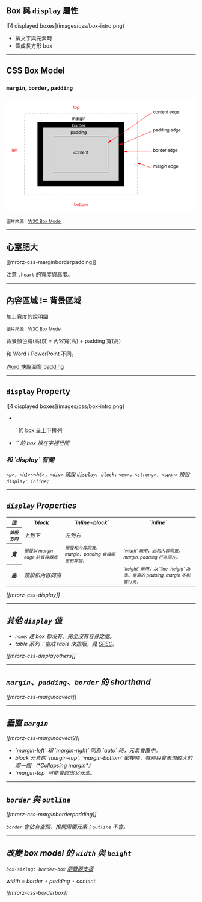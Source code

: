 Box 與 `display` 屬性
--------------------

<div class="row">
  <div class="span3">
    ![4 displayed boxes](images/css/box-intro.png)
  </div>
  <div class="span3 leader">
    <ul>
      <li>排文字與元素時</li>
      <li>蓋成長方形 box</li>
    </ul>
  </div>
</div>

---

CSS Box Model
-------------

### `margin`, `border`, `padding`

![Box model from CSS3 spec](images/css/boxdim.png)

<small>圖片來源：[W3C Box Model](http://www.w3.org/TR/CSS21/box.html#box-dimensions)</small>

---

心室肥大
-------

[[mrorz-css-marginborderpadding]]

注意 `.heart` 的寬度與高度。

---

內容區域 != 背景區域
--------------------

[加上寬度的說明圖](images/css/boxmodel-mdn.png)

<small>圖片來源：[W3C Box Model](http://www.w3.org/TR/CSS21/box.html#box-dimensions)</small>

背景顏色寬(高)度 = 內容寬(高) + padding 寬(高)

和 Word / PowerPoint 不同。

[Word 快取圖案 padding]()

---

`display` Property
------------------

<div class="row">
  <div class="span3">
    ![4 displayed boxes](images/css/box-intro.png)
  </div>
  <div class="span3 leader">
    <ul>
      <li>`<p>` 的 box 呈上下排列</li>
      <li>`<em>` 的 box 排在字裡行間</li>
    </ul>
  </div>
</div>

<div class="fragment leader">

<h3>和 `display` 有關</h3>

`<p>`，`<h1>`~`<h6>`，`<div>` 預設 `display: block;`
`<em>`，`<strong>`，`<span>` 預設 `display: inline;`

</div>

---

`display` Properties
--------------------

<!--
  Reference: CSS 2.1 SPEC 9.4, 10.3, 10.6
  http://www.w3.org/TR/CSS2/visuren.html#normal-flow
  http://www.w3.org/TR/CSS2/visudet.html#Computing_widths_and_margins
  http://www.w3.org/TR/CSS2/visudet.html#Computing_heights_and_margins
-->

<table class="trailer">
  <tr>
    <th>值</th>
    <th>`block`</th>
    <th>`inline-block`</th>
    <th>`inline`</th>
  </tr>
  <tr>
    <th><small>排版方向</small></th>
    <td>上到下</td>
    <td colspan="2">左到右</td>
  </tr>
  <tr>
    <th>寬</th>
    <td><small>預設以 margin edge 貼齊容器寬</small></td>
    <td><small>預設和內容同寬，margin、padding 會撐開左右鄰居。</small></td>
    <td><small>`width` 無用，必和內容同寬。margin, padding 行為同左。</small></td>
  </tr>
  <tr>
    <th>高</th>
    <td colspan="2">預設和內容同高</td>
    <td><small>`height` 無用，以 `line-height` 為準。垂直的 padding, margin 不影響行高。<small?</td>
  </tr>
</table>

[[mrorz-css-display]]


---

其他 `display` 值
-------------

* `none`: 連 box 都沒有。完全沒有容身之處。
* table 系列：當成 table 來排版，見 [SPEC](http://www.w3.org/TR/CSS2/tables.html#table-display)。

[[mrorz-css-displayothers]]

---

`margin`、`padding`、`border` 的 shorthand
--------------

[[mrorz-css-margincaveat]]



---

垂直 `margin` 
--------------

[[mrorz-css-margincaveat2]]

<ul>
  <li class="fragment">`margin-left` 和 `margin-right` 同為 `auto` 時，元素會置中。</li>
  <li class="fragment">block 元素的 `margin-top`, `margin-bottom` 密接時，有時只會表現較大的那一個 （*Collapsing margin*）</li>
  <li class="fragment">`margin-top` 可能會超出父元素。</li>
</ul>

---

`border` 與 `outline`
--------------------

[[mrorz-css-marginborderpadding]]

`border` 會佔有空間、推開周圍元素；`outline` 不會。

---

改變 box model 的 `width` 與 `height`
--------------

`box-sizing: border-box` [瀏覽器支援](http://html5please.com/#box-sizing)

width = *border + padding* + content

[[mrorz-css-borderbox]]
